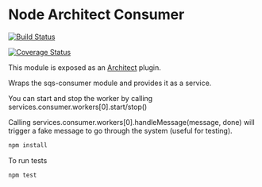Node Architect Consumer
====================

[![Build Status](https://travis-ci.org/tdfairbrother/node-architect-consumer.svg)](https://travis-ci.org/tdfairbrother/node-architect-consumer)

[![Coverage Status](https://coveralls.io/repos/tdfairbrother/node-architect-consumer/badge.svg)](https://coveralls.io/r/tdfairbrother/node-architect-consumer)


This module is exposed as an [Architect](https://github.com/c9/architect) plugin.

Wraps the sqs-consumer module and provides it as a service.

You can start and stop the worker by calling services.consumer.workers[0].start/stop()

Calling services.consumer.workers[0].handleMessage(message, done) will trigger a fake message to go through the system (useful for testing).


```sh
npm install
```

To run tests
```sh
npm test
```